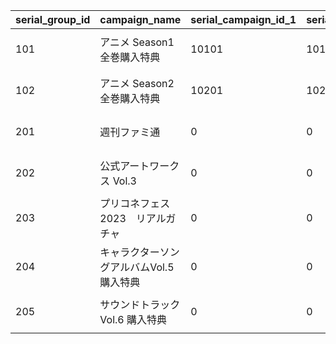 |serial_group_id|campaign_name|serial_campaign_id_1|serial_campaign_id_2|serial_campaign_id_3|serial_campaign_id_4|serial_campaign_id_5|serial_campaign_id_6|start_time|end_time|
| --- | --- | --- | --- | --- | --- | --- | --- | --- | --- |
|101|アニメ Season1 全巻購入特典|10101|10102|10103|10104|0|0|2020-11-05 12:00:00|2030/05/15 4:59:59|
|102|アニメ Season2 全巻購入特典|10201|10202|10203|0|0|0|2022-05-16 00:00:00|2030/12/31 23:59:59|
|201|週刊ファミ通|0|0|0|0|0|0|2021-05-19 00:00:00|2022/05/19 23:59:59|
|202|公式アートワークス Vol.3|0|0|0|0|0|0|2021-07-30 00:00:00|2030/07/30 23:59:59|
|203|プリコネフェス2023　リアルガチャ|0|0|0|0|0|0|2023-01-15 15:00:00|2024/01/31 23:59:59|
|204|キャラクターソングアルバムVol.5 購入特典|0|0|0|0|0|0|2024-02-14 00:00:00|2025/02/13 23:59:59|
|205|サウンドトラックVol.6 購入特典|0|0|0|0|0|0|2024-02-14 00:00:00|2025/02/13 23:59:59|